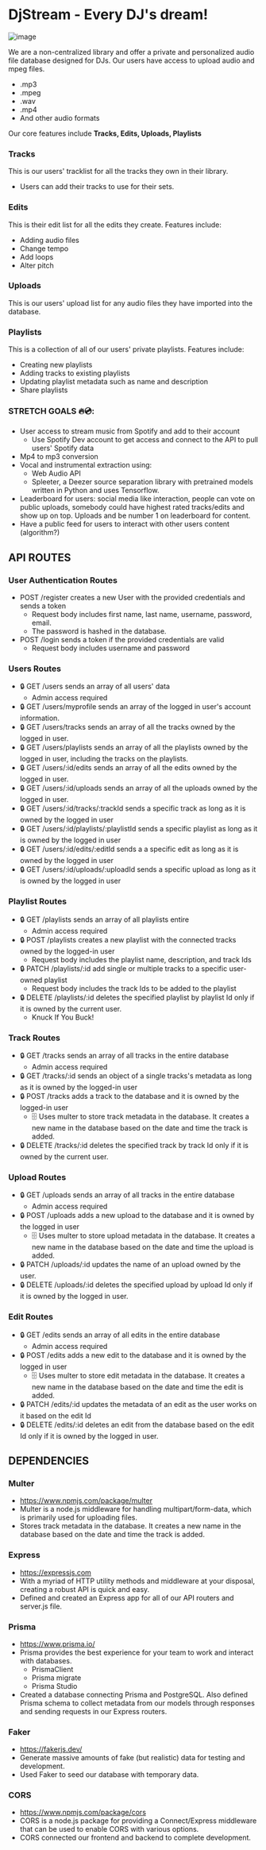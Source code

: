 # DjStream - Every DJ's dream!

![image](https://github.com/user-attachments/assets/0cecf0ae-2c64-44b0-8eaa-2d9bdf838223)


We are a non-centralized library and offer a private and personalized audio file database designed for DJs. Our users have access to upload audio and mpeg files.

- .mp3
- .mpeg
- .wav
- .mp4
- And other audio formats

Our core features include **Tracks, Edits, Uploads, Playlists**

### Tracks

This is our users' tracklist for all the tracks they own in their library.

- Users can add their tracks to use for their sets.

### Edits

This is their edit list for all the edits they create. Features include:

- Adding audio files
- Change tempo
- Add loops
- Alter pitch

### Uploads

This is our users' upload list for any audio files they have imported into the database.

### Playlists

This is a collection of all of our users' private playlists. Features include:

- Creating new playlists
- Adding tracks to existing playlists
- Updating playlist metadata such as name and description
- Share playlists

### STRETCH GOALS 🔥💿:

- User access to stream music from Spotify and add to their account
  - Use Spotify Dev account to get access and connect to the API to pull users' Spotify data
- Mp4 to mp3 conversion
- Vocal and instrumental extraction using:
  - Web Audio API
  - Spleeter, a Deezer source separation library with pretrained models written in Python and uses Tensorflow.
- Leaderboard for users: social media like interaction, people can vote on public uploads, somebody could have highest rated tracks/edits and show up on top. Uploads and be number 1 on leaderboard for content.
- Have a public feed for users to interact with other users content (algorithm?)

## API ROUTES

### User Authentication Routes

- POST /register creates a new User with the provided credentials and sends a token
  - Request body includes first name, last name, username, password, email.
  - The password is hashed in the database.
- POST /login sends a token if the provided credentials are valid
  - Request body includes username and password

### Users Routes

- 🔒 GET /users sends an array of all users' data
  - Admin access required
- 🔒 GET /users/myprofile sends an array of the logged in user's account information.
- 🔒 GET /users/tracks sends an array of all the tracks owned by the logged in user.
- 🔒 GET /users/playlists sends an array of all the playlists owned by the logged in user, including the tracks on the playlists.
- 🔒 GET /users/:id/edits sends an array of all the edits owned by the logged in user.
- 🔒 GET /users/:id/uploads sends an array of all the uploads owned by the logged in user.
- 🔒 GET /users/:id/tracks/:trackId sends a specific track as long as it is owned by the logged in user
- 🔒 GET /users/:id/playlists/:playlistId sends a specific playlist as long as it is owned by the logged in user
- 🔒 GET /users/:id/edits/:editId sends a a specific edit as long as it is owned by the logged in user
- 🔒 GET /users/:id/uploads/:uploadId sends a specific upload as long as it is owned by the logged in user

### Playlist Routes

- 🔒 GET /playlists sends an array of all playlists entire
  - Admin access required
- 🔒 POST /playlists creates a new playlist with the connected tracks owned by the logged-in user
  - Request body includes the playlist name, description, and track Ids
- 🔒 PATCH /playlists/:id add single or multiple tracks to a specific user-owned playlist
  - Request body includes the track Ids to be added to the playlist
- 🔒 DELETE /playlists/:id deletes the specified playlist by playlist Id only if it is owned by the current user.
  - Knuck If You Buck!

### Track Routes

- 🔒 GET /tracks sends an array of all tracks in the entire database
  - Admin access required
- 🔒 GET /tracks/:id sends an object of a single tracks's metadata as long as it is owned by the logged-in user
- 🔒 POST /tracks adds a track to the database and it is owned by the logged-in user
  - 🗄️ Uses multer to store track metadata in the database. It creates a new name in the database based on the date and time the track is added.
- 🔒 DELETE /tracks/:id deletes the specified track by track Id only if it is owned by the current user.

### Upload Routes

- 🔒 GET /uploads sends an array of all tracks in the entire database
  - Admin access required
- 🔒 POST /uploads adds a new upload to the database and it is owned by the logged in user
  - 🗄️ Uses multer to store upload metadata in the database. It creates a new name in the database based on the date and time the upload is added.
- 🔒 PATCH /uploads/:id updates the name of an upload owned by the user.
- 🔒 DELETE /uploads/:id deletes the specified upload by upload Id only if it is owned by the logged in user.

### Edit Routes

- 🔒 GET /edits sends an array of all edits in the entire database
  - Admin access required
- 🔒 POST /edits adds a new edit to the database and it is owned by the logged in user
  - 🗄️ Uses multer to store edit metadata in the database. It creates a new name in the database based on the date and time the edit is added.
- 🔒 PATCH /edits/:id updates the metadata of an edit as the user works on it based on the edit Id
- 🔒 DELETE /edits/:id deletes an edit from the database based on the edit Id only if it is owned by the logged in user.

## DEPENDENCIES

### Multer

- https://www.npmjs.com/package/multer
- Multer is a node.js middleware for handling multipart/form-data, which is primarily used for uploading files.
- Stores track metadata in the database. It creates a new name in the database based on the date and time the track is added.

### Express

- https://expressjs.com
- With a myriad of HTTP utility methods and middleware at your disposal, creating a robust API is quick and easy.
- Defined and created an Express app for all of our API routers and server.js file.

### Prisma

- https://www.prisma.io/
- Prisma provides the best experience for your team to work and interact with databases.
  - PrismaClient
  - Prisma migrate
  - Prisma Studio
- Created a database connecting Prisma and PostgreSQL. Also defined Prisma schema to collect metadata from our models through responses and sending requests in our Express routers.

### Faker

- https://fakerjs.dev/
- Generate massive amounts of fake (but realistic) data for testing and development.
- Used Faker to seed our database with temporary data.

### CORS

- https://www.npmjs.com/package/cors
- CORS is a node.js package for providing a Connect/Express middleware that can be used to enable CORS with various options.
- CORS connected our frontend and backend to complete development.

